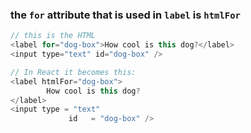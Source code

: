 ### the ```for``` attribute that is used in ```label``` is ```htmlFor```

```javascript
// this is the HTML
<label for="dog-box">How cool is this dog?</label>
<input type="text" id="dog-box" />

// In React it becomes this:
<label htmlFor="dog-box">
		How cool is this dog?
</label>
<input type = "text"
			 id   = "dog-box" />
```
